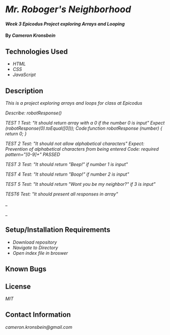 # _Mr. Roboger's Neighborhood_

#### _Week 3 Epicodus Project exploring Arrays and Looping_

#### By _**Cameron Kronsbein**_

## Technologies Used

* _HTML_
* _CSS_
* _JavaScript_


## Description

_This is a project exploring arrays and loops for class at Epicodus_

_Describe: robotResponse()_

_TEST 1_
_Test: "It should return array with a 0 if the number 0 is input"_
_Expect (robotResponse(0).toEqual([0]));_
_Code:function robotResponse (number) {_
  _return 0;_
_}_

_TEST 2_
_Test: "It should not allow alphabetical characters"_
_Expect: Prevention of alphabetical characters from being entered_
_Code: required pattern="[0-9]+"_
_PASSED_

_TEST 3_
_Test: "It should return "Beep!" if number 1 is input"_

_TEST 4_
_Test: "It should return "Boop!" if number 2 is input"_

_TEST 5_
_Test: "It should return "Wont you be my neighbor?" if 3 is input"_

_TEST6_
_Test: "It should present all responses in array"_



_

_

## Setup/Installation Requirements

* _Download repository_
* _Navigate to Directory_
* _Open index file in broswer_


## Known Bugs


## License

_MIT_

## Contact Information

_cameron.kronsbein@gmail.com_
